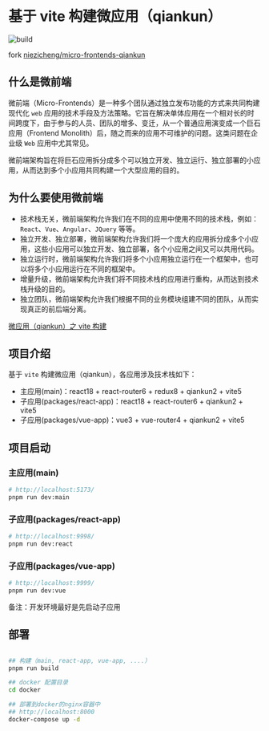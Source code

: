 # 基于 vite 构建微应用（qiankun）

![build](https://github.com/freeshineit/micro-frontends-qiankun/workflows/build/badge.svg)

fork [niezicheng/micro-frontends-qiankun](https://github.com/niezicheng/micro-frontends-qiankun)

## 什么是微前端

微前端（Micro-Frontends）是一种多个团队通过独立发布功能的方式来共同构建现代化 `web` 应用的技术手段及方法策略。它旨在解决单体应用在一个相对长的时间跨度下，由于参与的人员、团队的增多、变迁，从一个普通应用演变成一个巨石应用（Frontend Monolith）后，随之而来的应用不可维护的问题。这类问题在企业级 `Web` 应用中尤其常见。

微前端架构旨在将巨石应用拆分成多个可以独立开发、独立运行、独立部署的小应用，从而达到多个小应用共同构建一个大型应用的目的。

## 为什么要使用微前端

- 技术栈无关，微前端架构允许我们在不同的应用中使用不同的技术栈，例如：`React`、`Vue`、`Angular`、`JQuery` 等等。
- 独立开发、独立部署，微前端架构允许我们将一个庞大的应用拆分成多个小应用，这些小应用可以独立开发、独立部署，各个小应用之间又可以共用代码。
- 独立运行时，微前端架构允许我们将多个小应用独立运行在一个框架中，也可以将多个小应用运行在不同的框架中。
- 增量升级，微前端架构允许我们将不同技术栈的应用进行重构，从而达到技术栈升级的目的。
- 独立团队，微前端架构允许我们根据不同的业务模块组建不同的团队，从而实现真正的前后端分离。

[微应用（qiankun）之 vite 构建](https://juejin.cn/post/7271276760905334845)

## 项目介绍

基于 `vite` 构建微应用（qiankun），各应用涉及技术栈如下：

- 主应用(main)：react18 + react-router6 + redux8 + qiankun2 + vite5
- 子应用(packages/react-app)：react18 + react-router6 + qiankun2 + vite5
- 子应用(packages/vue-app)：vue3 + vue-router4 + qiankun2 + vite5

## 项目启动

### 主应用(main)

```zsh
# http://localhost:5173/
pnpm run dev:main
```

### 子应用(packages/react-app)

```zsh
# http://localhost:9998/
pnpm run dev:react
```

### 子应用(packages/vue-app)

```zsh
# http://localhost:9999/
pnpm run dev:vue
```

备注：开发环境最好是先启动子应用

## 部署

```bash

## 构建（main, react-app, vue-app, ....）
pnpm run build

## docker 配置目录
cd docker

## 部署到docker的nginx容器中
## http://localhost:8000
docker-compose up -d
```
